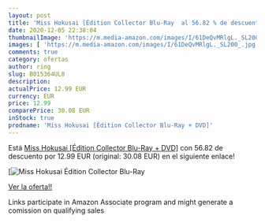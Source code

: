 ```yaml
---
layout: post
title: 'Miss Hokusai [Édition Collector Blu-Ray  al 56.82 % de descuento'
date: 2020-12-05 22:38:04
thumbnailImage: 'https://m.media-amazon.com/images/I/61DeQvMRlgL._SL200_.jpg'
images: [ 'https://m.media-amazon.com/images/I/61DeQvMRlgL._SL200_.jpg' ]
comments: true
category: ofertas
author: ring
slug: B015364UL0
description:
actualPrice: 12.99 EUR
currency: EUR
price: 12.99
comparePrice: 30.08 EUR
inStock: true
prodname: 'Miss Hokusai [Édition Collector Blu-Ray + DVD]'
---
```


Está [Miss Hokusai [Édition Collector Blu-Ray + DVD]](https://www.amazon.fr/dp/B015364UL0/?tag=tolees0d-21) con 56.82 de descuento por 12.99 EUR (original: 30.08 EUR) en el siguiente enlace!

[![Miss Hokusai [Édition Collector Blu-Ray ](https://m.media-amazon.com/images/I/61DeQvMRlgL._SL200_.jpg)](https://www.amazon.fr/dp/B015364UL0/?tag=tolees0d-21)

[Ver la oferta!!](https://www.amazon.fr/dp/B015364UL0/?tag=tolees0d-21)

Links participate in Amazon Associate program and might generate a comission on qualifying sales


